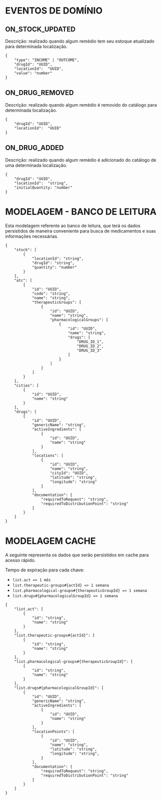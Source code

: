 # EVENTOS DE DOMÍNIO

## ON_STOCK_UPDATED

Descrição: realizado quando algum remédio tem seu estoque atualizado para determinada localização.

```
{
    "type": "INCOME" | "OUTCOME",
    "drugId": "UUID",
    "locationId":  "UUID",
    "value": "number"
}
```

## ON_DRUG_REMOVED

Descrição: realizado quando algum remédio é removido do catálogo para determinada localização.

```
{
    "drugId": "UUID",
    "locationId":  "UUID"
}
```

## ON_DRUG_ADDED

Descrição: realizado quando algum remédio é adicionado do catálogo de uma determinada localização.

```
{
    "drugId": "UUID",
    "locationId":  "string",
    "initialQuantity: "number"
}
```

# MODELAGEM - BANCO DE LEITURA

Esta modelagem referente ao banco de leitura, que terá os dados persistidos de maneira conveniente para busca de medicamentos e suas informações necessárias.

```
{
    "stock": [
        {
            "locationId": "string",
            "drugId": "string",
            "quantity": "number"
        }
    ],
    "atc": [
        {
            "id": "UUID",
            "code": "string",
            "name": "string",
            "therapeuticGroups": [
                {
                    "id": "UUID",
                    "name": "string",
                    "pharmacologicalGroups": [
                        {
                            "id": "UUID",
                            "name": "string",
                            "drugs": [
                                "DRUG_ID_1",
                                "DRUG_ID_2",
                                "DRUG_ID_3"
                            ]
                        }
                    ]
                }
            ]
        }
    ],
    "cities": [
        {
            "id": "UUID",
            "name": "string"
        }
    ],
    "drugs": [
        {
            "id": "UUID",
            "genericName": "string",
            "activeIngredients": [
                {
                    "id": "UUID",
                    "name": "string"
                }
            ],
            "locations": [
                {
                    "id": "UUID",
                    "name": "string",
                    "cityId": "UUID",
                    "latitude": "string",
                    "longitude": "string"
                }
            ],
            "documentation": {
                "requiredToRequest": "string",
                "requiredToDistributionPoint": "string"
            }
        }
    ]
}
```

# MODELAGEM CACHE

A seguinte representa os dados que serão persistidos em cache para acesso rápido.

Tempo de expiração para cada chave:
* ```list.act => 1 mês```
* ```list.therapeutic-groups#{actId} => 1 semana```
* ```list.pharmacological-groups#{therapeuticGroupId} => 1 semana```
* ```list.drugs#{pharmacologicalGroupId} => 1 semana```

```
{
    "list.act": [
        {
            "id": "string",
            "name": "string"
        }
    ],
    "list.therapeutic-groups#{actId}": [
        {
            "id": "string",
            "name": "string"
        }
    ],
    "list.pharmacological-groups#{therapeuticGroupId}": [
        {
            "id": "string",
            "name": "string"
        }
    ],
    "list.drugs#{pharmacologicalGroupId}": [
        {
            "id": "UUID",
            "genericName": "string",
            "activeIngredients": [
                {
                    "id": "UUID",
                    "name": "string"
                }
            ],
            "locationPoints": [
                {
                    "id": "UUID",
                    "name": "string",
                    "latitude": "string",
                    "longitude": "string",
                }
            ],
            "documentation": {
                "requiredToRequest": "string",
                "requiredToDistributionPoint": "string"
            }
        }
    ]
}
```